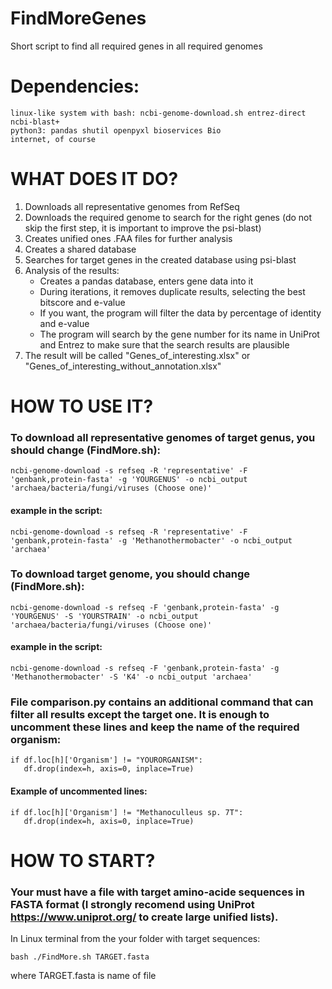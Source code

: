 # FindMoreGenes
Short script to find all required genes in all required genomes

# Dependencies:
	linux-like system with bash: ncbi-genome-download.sh entrez-direct ncbi-blast+
	python3: pandas shutil openpyxl bioservices Bio
	internet, of course

# WHAT DOES IT DO?
1. Downloads all representative genomes from RefSeq
2. Downloads the required genome to search for the right genes (do not skip the first step, it is important to improve the psi-blast)
3. Creates unified ones .FAA files for further analysis
4. Creates a shared database
5. Searches for target genes in the created database using psi-blast
6. Analysis of the results:
   - Creates a pandas database, enters gene data into it
   -  During iterations, it removes duplicate results, selecting the best bitscore and e-value
   -  If you want, the program will filter the data by percentage of identity and e-value 
   -  The program will search by the gene number for its name in UniProt and Entrez to make sure that the search results are plausible
7. The result will be called "Genes_of_interesting.xlsx" or "Genes_of_interesting_without_annotation.xlsx"
 
# HOW TO USE IT?

### To download all representative genomes of target genus, you should change (FindMore.sh):
	ncbi-genome-download -s refseq -R 'representative' -F 'genbank,protein-fasta' -g 'YOURGENUS' -o ncbi_output 'archaea/bacteria/fungi/viruses (Choose one)' 

#### example in the script: 
	ncbi-genome-download -s refseq -R 'representative' -F 'genbank,protein-fasta' -g 'Methanothermobacter' -o ncbi_output 'archaea'

### To download target genome, you should change (FindMore.sh):
	ncbi-genome-download -s refseq -F 'genbank,protein-fasta' -g 'YOURGENUS' -S 'YOURSTRAIN' -o ncbi_output 'archaea/bacteria/fungi/viruses (Choose one)' 

#### example in the script:
	ncbi-genome-download -s refseq -F 'genbank,protein-fasta' -g 'Methanothermobacter' -S 'K4' -o ncbi_output 'archaea'

### File comparison.py contains an additional command that can filter all results except the target one. It is enough to uncomment these lines and keep the name of the required organism:
	if df.loc[h]['Organism'] != "YOURORGANISM":
	   df.drop(index=h, axis=0, inplace=True)

#### Example of uncommented lines:
	if df.loc[h]['Organism'] != "Methanoculleus sp. 7T":
	   df.drop(index=h, axis=0, inplace=True)

# HOW TO START?
### Your must have a file with target amino-acide sequences in FASTA format (I strongly recomend using UniProt https://www.uniprot.org/ to create large unified lists).

In Linux terminal from the your folder with target sequences:
	
	bash ./FindMore.sh TARGET.fasta

where TARGET.fasta is name of file
